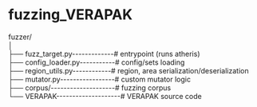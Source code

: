 # fuzzing_VERAPAK
fuzzer/  
│  
├── fuzz_target.py-------------# entrypoint (runs atheris)  
├── config_loader.py-----------# config/sets loading  
├── region_utils.py------------# region, area serialization/deserialization  
├── mutator.py-----------------# custom mutator logic  
├── corpus/--------------------# fuzzing corpus  
└── VERAPAK--------------------# VERAPAK source code  
